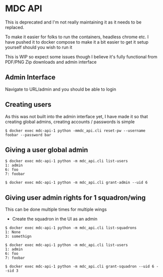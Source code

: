 # MDC API

This is deprecated and I'm not really maintaining it as it needs to be replaced.

To make it easier for folks to run  the containers, headless chrome etc. I have
pushed it to docker compose to make it a bit easier to get it setup yourself
should you wish to run it

This is WIP so expect some issues though I believe it's fully functional from
PDF/PNG Zip downloads and admin interface

## Admin Interface

Navigate to URL/admin and you should be able to login

## Creating users

As this was not built into the admin interface yet, I have made it so that 
creating global admins, creating accounts / passwords is simple

```
$ docker exec mdc-api-1 python -mmdc_api.cli reset-pw --username foobar --password bar
```

## Giving a user global admin

```
$ docker exec mdc-api-1 python -m mdc_api.cli list-users
1: admin
6: foo
7: foobar

$ docker exec mdc-api-1 python -m mdc_api.cli grant-admin --uid 6
```

## Giving user admin rights for 1 squadron/wing

This can be done multiple times for multiple wings

* Create the squadron in the UI as an admin

```
$ docker exec mdc-api-1 python -m mdc_api.cli list-squadrons
1: None
3: somethign

$ docker exec mdc-api-1 python -m mdc_api.cli list-users
1: admin
6: foo
7: foobar

$ docker exec mdc-api-1 python -m mdc_api.cli grant-squadron --uid 6 --sid 3
```
